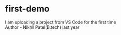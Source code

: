 # first-demo
I am uploading a project from VS Code for the first time
<br>
Author - Nikhil Patel(B.tech) last year
